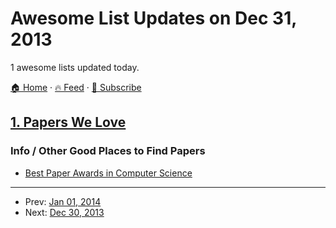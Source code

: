 # Awesome List Updates on Dec 31, 2013

1 awesome lists updated today.

[🏠 Home](/README.md) · [🔥 Feed](https://test.trackawesomelist.com/feed.xml) · [📮 Subscribe](https://trackawesomelist.us17.list-manage.com/subscribe?u=d2f0117aa829c83a63ec63c2f&id=36a103854c)



## [1. Papers We Love](/content/papers-we-love/papers-we-love/README.md)

### Info / Other Good Places to Find Papers

*   [Best Paper Awards in Computer Science](http://jeffhuang.com/best_paper_awards.html)

---

- Prev: [Jan 01, 2014](/content/2014/01/01/README.md)
- Next: [Dec 30, 2013](/content/2013/12/30/README.md)